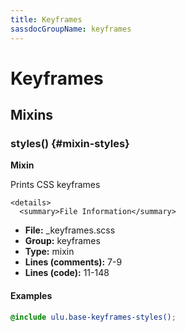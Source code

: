 ```yaml
---
title: Keyframes
sassdocGroupName: keyframes
---
```



# Keyframes





## Mixins




<div class="sassdoc-item-header">

###  styles() {#mixin-styles}

  <div class="sassdoc-item-header__labels">
    <span class="tag tag--primary"><strong>Mixin</strong></span>
  </div>

</div>

  

Prints CSS keyframes
    
    

    <details>
      <summary>File Information</summary>
- **File:** _keyframes.scss
- **Group:** keyframes
- **Type:** mixin
- **Lines (comments):** 7-9
- **Lines (code):** 11-148
    </details>
    

#### Examples

      


``` scss
@include ulu.base-keyframes-styles();
```
  

      
  
  